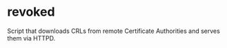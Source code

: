 # revoked
Script that downloads CRLs from remote Certificate Authorities and serves them via HTTPD.
